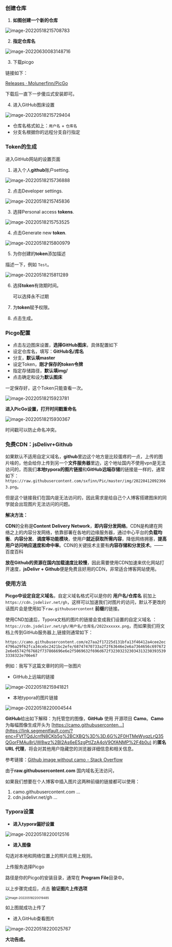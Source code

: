 ### 创建仓库

1. **如图创建一个新的仓库**

![image-20220518215708783](https://cdn.jsdelivr.net/gh/sxfinn/CDN/img/202212021526335.png)



2. **指定仓库名**

![image-20220630083148716](https://cdn.jsdelivr.net/gh/sxfinn/CDN/img/202212021526816.png)



3. 下载picgo

链接如下：

[Releases · Molunerfinn/PicGo](https://github.com/Molunerfinn/PicGo/releases)

下载后一直下一步傻瓜式安装即可。

4. 进入GitHub图床设置

![image-20220518215729404](https://cdn.jsdelivr.net/gh/sxfinn/CDN/img/202212021526356.png)

* 仓库名格式如上：`用户名` + `仓库名`
* 分支名根据你的远程分支自行指定

### Token的生成

进入GitHub网站的设置页面

1. 进入个人**github**账户setting.

![image-20220518215736888](https://cdn.jsdelivr.net/gh/sxfinn/CDN/img/202212021526624.png)

2. 点击Developer settings.

![image-20220518215745836](https://cdn.jsdelivr.net/gh/sxfinn/CDN/img/202212021527042.png)

3. 选择Personal access **tokens**.

![image-20220518215753525](https://cdn.jsdelivr.net/gh/sxfinn/CDN/img/202212021527403.png)

4. 点击Generate new **token**.

![image-20220518215800979](https://cdn.jsdelivr.net/gh/sxfinn/CDN/img/202212021527004.png)

5. 为你创建的**token**添加描述

描述一下，例如 `Test`。

![image-20220518215811289](https://cdn.jsdelivr.net/gh/sxfinn/CDN/img/202212021528690.png)

6. 选择**token**有效期时间。 

   可以选择永不过期

   

7. 为**token**赋予权限。



8. 点击生成。

### Picgo配置

- 点击左边图床设置，**选择GitHub图床**，具体配置如下
- 设定仓库名，填写：**GitHub名/库名**
- 分支，**默认填master**
- 设定Token，**刚才保存的token令牌**
- 指定存储路径，**默认填img/**
- 点击确定和设为**默认图床**

一定保存好，这个Token只能查看一次。

![image-20220518215923781](https://cdn.jsdelivr.net/gh/sxfinn/CDN/img/202212021528949.png)



**进入PicGo设置，打开时间戳重命名**

![image-20220518215930367](https://cdn.jsdelivr.net/gh/sxfinn/CDN/img/202212021528161.png)

时间戳可以防止命名冲突。

### 免费CDN：jsDelivr+Github

如果默认不适用自定义域名，**github**里边这个地方是比较蛋疼的一点，上传的图片啥的，他会给你上传到另一个**文件服务器**里边，这个地址国内不使用vpn是无法访问的，而我们**本地typora的图片链接**和**GitHub远端存储**的链接是一样的，通常如下：`https://raw.githubusercontent.com/sxfinn/Pic/master/img/202204120923663.png`。

但是这个链接我们在国内是无法访问的，因此需求是给自己个人博客搭建图床的同学就会出现图片无法访问的问题。



**解决方法：**

**CDN**的全称是**Content Delivery Network**，**即内容分发网络**。CDN是构建在网络之上的内容分发网络，依靠部署在各地的边缘服务器，通过中心平台的**负载均衡**、**内容分发**、**调度等功能模块**，使用户**就近获取所需内容**，降低网络拥塞，**提高用户访问响应速度和命中率**。CDN的关键技术主要有**内容存储和分发技术**。——百度百科

**放在Github的资源在国内加载速度比较慢**，因此需要使用CDN加速来优化网站打开速度，**jsDelivr + Github**便是免费且好用的CDN，非常适合博客网站使用。

### 使用方法

**Picgo中设定自定义域名**，自定义域名格式可以是你的 **用户名/仓库名** 前加上`https://cdn.jsdelivr.net/gh`，这样可以加速我们对图片的访问，默认不更改的话图片会是使用如下`raw.githubusercontent` **前缀**的链接。

使用CND加速后，Typora文档的图片的链接会变成我们设置的自定义域名 ：`https://cdn.jsdelivr.net/gh/用户名/仓库名/2022xxxxxx.png`，而如果我们将文档上传到GitHub服务器上,链接则通常如下：

`https://camo.githubusercontent.com/e27aa2f17225d131bfa13f46412a4cee2ec4796a29f62fca34cebc2421bc2efe/68747470733a2f2f63646e2e6a7364656c6976722e6e65742f67682f737866696e6e2f5069632f696d672f3230323230343132303935393338322e706e67`

例如：我写下这篇文章时的同一张图片

* GitHub上远端的链接

![image-20220518215941821](https://cdn.jsdelivr.net/gh/sxfinn/CDN/img/202212021528847.png)



* 本地typora的图片链接

![image-20220518220004544](https://cdn.jsdelivr.net/gh/sxfinn/CDN/img/202212021528504.png)

**GitHub**给出如下解释：为托管您的图像，**GitHub** 使用 开源项目 **Camo**。**Camo** 为每幅图像生成开头为 [https://camo.githubuserconten...](https://link.segmentfault.com/?enc=FVfTQdJcnfN8CKb5g%2BCXBQ%3D%3D.6G%2F0HTMeWyqzLrQ35QGorFMAu8rUW8wz%2BI2As6eE5zgPtIZzA4oV9OfANMP%2F4b0u) 的**匿名 URL 代理**，将会对其他用户隐藏您的浏览器详细信息和相关信息。

参考链接：[Github image without camo - Stack Overflow](https://stackoverflow.com/questions/57857193/github-image-without-camo)



由于**raw.githubusercontent.com** 国内域名无法访问，

如果我们想要在个人博客中插入图片这两种前缀的链接都可以使用：

1. camo.githubusercontent.com ...
2. cdn.jsdelivr.net/gh ...



### Typora设置

* **进入typora偏好设置**

![image-20220518220012516](https://cdn.jsdelivr.net/gh/sxfinn/CDN/img/202212021529292.png)



* **进入图像**

勾选对本地和网络位置上的照片应用上规则。



上传服务选择Picgo

路径是你的Picgo的安装目录，通常在 **Program File**目录中。



以上步骤完成后，点击 **验证图片上传选项**

<img src="https://cdn.jsdelivr.net/gh/sxfinn/CDN/img/202212021529102.png" alt="image-20220518220019485" style="zoom:67%;" />

如上图就成功上传了



* 进入GitHub查看图片

![image-20220518220025767](https://cdn.jsdelivr.net/gh/sxfinn/CDN/img/202212021529731.png)



**大功告成。**

